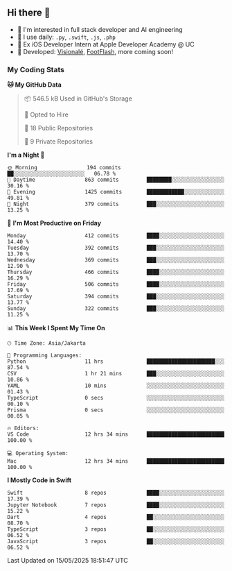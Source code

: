 ## Hi there 👋

- 🤖 I'm interested in full stack developer and AI engineering
- 🌱 I use daily: `.py`, `.swift`, `.js`, `.php`
- 🍎 Ex iOS Developer Intern at Apple Developer Academy @ UC
- 🔨 Developed: [Visionalé](https://apps.apple.com/id/app/visional%C3%A9/id6737191146), [FootFlash](https://apps.apple.com/id/app/footflash/id6550905078), more coming soon!

### My Coding Stats

<!--START_SECTION:waka-->
**🐱 My GitHub Data** 

> 📦 546.5 kB Used in GitHub's Storage 
 > 
> 💼 Opted to Hire
 > 
> 📜 18 Public Repositories 
 > 
> 🔑 9 Private Repositories 
 > 
**I'm a Night 🦉** 

```text
🌞 Morning                194 commits         ██░░░░░░░░░░░░░░░░░░░░░░░   06.78 % 
🌆 Daytime                863 commits         ████████░░░░░░░░░░░░░░░░░   30.16 % 
🌃 Evening                1425 commits        ████████████░░░░░░░░░░░░░   49.81 % 
🌙 Night                  379 commits         ███░░░░░░░░░░░░░░░░░░░░░░   13.25 % 
```
📅 **I'm Most Productive on Friday** 

```text
Monday                   412 commits         ████░░░░░░░░░░░░░░░░░░░░░   14.40 % 
Tuesday                  392 commits         ███░░░░░░░░░░░░░░░░░░░░░░   13.70 % 
Wednesday                369 commits         ███░░░░░░░░░░░░░░░░░░░░░░   12.90 % 
Thursday                 466 commits         ████░░░░░░░░░░░░░░░░░░░░░   16.29 % 
Friday                   506 commits         ████░░░░░░░░░░░░░░░░░░░░░   17.69 % 
Saturday                 394 commits         ███░░░░░░░░░░░░░░░░░░░░░░   13.77 % 
Sunday                   322 commits         ███░░░░░░░░░░░░░░░░░░░░░░   11.25 % 
```


📊 **This Week I Spent My Time On** 

```text
🕑︎ Time Zone: Asia/Jakarta

💬 Programming Languages: 
Python                   11 hrs              ██████████████████████░░░   87.54 % 
CSV                      1 hr 21 mins        ███░░░░░░░░░░░░░░░░░░░░░░   10.86 % 
YAML                     10 mins             ░░░░░░░░░░░░░░░░░░░░░░░░░   01.43 % 
TypeScript               0 secs              ░░░░░░░░░░░░░░░░░░░░░░░░░   00.10 % 
Prisma                   0 secs              ░░░░░░░░░░░░░░░░░░░░░░░░░   00.05 % 

🔥 Editors: 
VS Code                  12 hrs 34 mins      █████████████████████████   100.00 % 

💻 Operating System: 
Mac                      12 hrs 34 mins      █████████████████████████   100.00 % 
```

**I Mostly Code in Swift** 

```text
Swift                    8 repos             ████░░░░░░░░░░░░░░░░░░░░░   17.39 % 
Jupyter Notebook         7 repos             ████░░░░░░░░░░░░░░░░░░░░░   15.22 % 
Dart                     4 repos             ██░░░░░░░░░░░░░░░░░░░░░░░   08.70 % 
TypeScript               3 repos             ██░░░░░░░░░░░░░░░░░░░░░░░   06.52 % 
JavaScript               3 repos             ██░░░░░░░░░░░░░░░░░░░░░░░   06.52 % 
```




 Last Updated on 15/05/2025 18:51:47 UTC
<!--END_SECTION:waka-->

<!--
**nico-samuelson/nico-samuelson** is a ✨ _special_ ✨ repository because its `README.md` (this file) appears on your GitHub profile.

Here are some ideas to get you started:

- 🔭 I’m currently working on ...
- 🌱 I’m currently learning ...
- 👯 I’m looking to collaborate on ...
- 🤔 I’m looking for help with ...
- 💬 Ask me about ...
- 📫 How to reach me: ...
- 😄 Pronouns: ...
- ⚡ Fun fact: ...
-->
